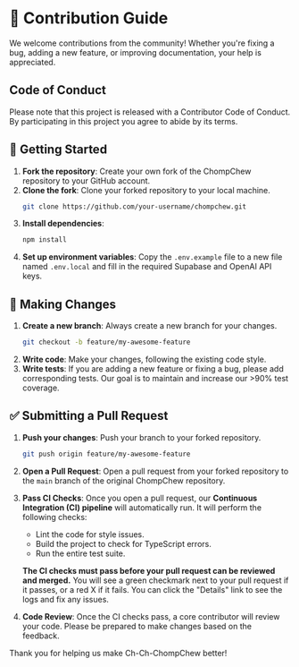 # 🤝 Contribution Guide

We welcome contributions from the community! Whether you're fixing a bug, adding a new feature, or improving documentation, your help is appreciated.

## Code of Conduct

Please note that this project is released with a Contributor Code of Conduct. By participating in this project you agree to abide by its terms.

## 🚀 Getting Started

1.  **Fork the repository**: Create your own fork of the ChompChew repository to your GitHub account.
2.  **Clone the fork**: Clone your forked repository to your local machine.
    ```bash
    git clone https://github.com/your-username/chompchew.git
    ```
3.  **Install dependencies**:
    ```bash
    npm install
    ```
4.  **Set up environment variables**: Copy the `.env.example` file to a new file named `.env.local` and fill in the required Supabase and OpenAI API keys.

## 📝 Making Changes

1.  **Create a new branch**: Always create a new branch for your changes.
    ```bash
    git checkout -b feature/my-awesome-feature
    ```
2.  **Write code**: Make your changes, following the existing code style.
3.  **Write tests**: If you are adding a new feature or fixing a bug, please add corresponding tests. Our goal is to maintain and increase our >90% test coverage.

## ✅ Submitting a Pull Request

1.  **Push your changes**: Push your branch to your forked repository.
    ```bash
    git push origin feature/my-awesome-feature
    ```
2.  **Open a Pull Request**: Open a pull request from your forked repository to the `main` branch of the original ChompChew repository.
3.  **Pass CI Checks**: Once you open a pull request, our **Continuous Integration (CI) pipeline** will automatically run. It will perform the following checks:
    -   Lint the code for style issues.
    -   Build the project to check for TypeScript errors.
    -   Run the entire test suite.

    **The CI checks must pass before your pull request can be reviewed and merged.** You will see a green checkmark next to your pull request if it passes, or a red X if it fails. You can click the "Details" link to see the logs and fix any issues.

4.  **Code Review**: Once the CI checks pass, a core contributor will review your code. Please be prepared to make changes based on the feedback.

Thank you for helping us make Ch-Ch-ChompChew better! 